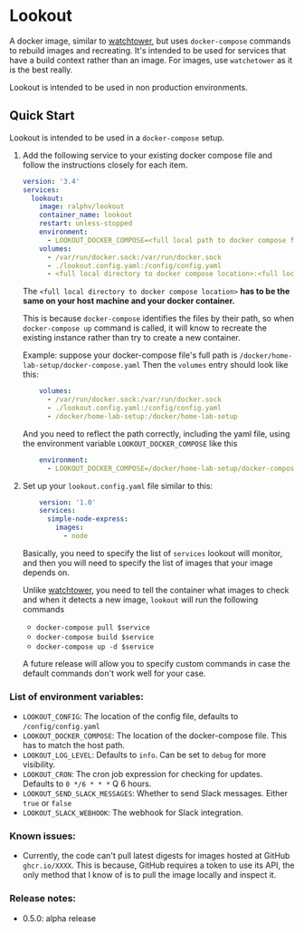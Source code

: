 # Lookout

A docker image, similar to [watchtower](https://github.com/containrrr/watchtower), 
but uses `docker-compose` commands to rebuild images and recreating. 
It's intended to be used for services that have a build context rather than an image. For images, use `watchetower` as it is the best really. 

Lookout is intended to be used in non production environments.

## Quick Start

Lookout is intended to be used in a `docker-compose` setup.

1. Add the following service to your existing docker compose file and follow the instructions closely for each item.

    ```yaml
    version: '3.4'
    services:
      lookout:
        image: ralphv/lookout
        container_name: lookout
        restart: unless-stopped
        environment:
          - LOOKOUT_DOCKER_COMPOSE=<full local path to docker compose file>
        volumes:
          - /var/run/docker.sock:/var/run/docker.sock
          - ./lookout.config.yaml:/config/config.yaml
          - <full local directory to docker compose location>:<full local directory to docker compose location>
    ```
    
    The `<full local directory to docker compose location>` **has to be the same on your host machine and your docker container.** 
    
    This is because `docker-compose` identifies the files by their path, so when `docker-compose up` command is called, it will
    know to recreate the existing instance rather than try to create a new container. 
    
    Example: suppose your docker-compose file's full path is `/docker/home-lab-setup/docker-compose.yaml`
    Then the `volumes` entry should look like this:
    
    ```yaml
        volumes:
          - /var/run/docker.sock:/var/run/docker.sock
          - ./lookout.config.yaml:/config/config.yaml
          - /docker/home-lab-setup:/docker/home-lab-setup
    ```
    
    And you need to reflect the path correctly, including the yaml file, using the environment variable `LOOKOUT_DOCKER_COMPOSE` like this
    
    ```yaml
        environment:
          - LOOKOUT_DOCKER_COMPOSE=/docker/home-lab-setup/docker-compose.yaml
    ```
2. Set up your `lookout.config.yaml` file similar to this:

    ```yaml
        version: '1.0'
        services:
          simple-node-express:
            images:
              - node
    ```
    Basically, you need to specify the list of `services` lookout will monitor, and then
    you will need to specify the list of images that your image depends on.
    
    Unlike [watchtower](https://github.com/containrrr/watchtower), you need to tell the container what images to check and when it detects a new image, `lookout` will
    run the following commands
    - `docker-compose pull $service`
    - `docker-compose build $service`
    - `docker-compose up -d $service`
    
    A future release will allow you to specify custom commands in case the default commands don't work well for your case.

### List of environment variables:

- `LOOKOUT_CONFIG`: The location of the config file, defaults to `/config/config.yaml`
- `LOOKOUT_DOCKER_COMPOSE`: The location of the docker-compose file. This has to match the host path.
- `LOOKOUT_LOG_LEVEL`: Defaults to `info`. Can be set to `debug` for more visibility.
- `LOOKOUT_CRON`: The cron job expression for checking for updates. Defaults to `0 */6 * * *` Q 6 hours.
- `LOOKOUT_SEND_SLACK_MESSAGES`: Whether to send Slack messages. Either `true` or `false`
- `LOOKOUT_SLACK_WEBHOOK`: The webhook for Slack integration.

### Known issues:
* Currently, the code can't pull latest digests for images hosted at GitHub `ghcr.io/XXXX`. This is 
because, GitHub requires a token to use its API, the only method that I know of is to pull the image locally and inspect it.

### Release notes:
* 0.5.0: alpha release

